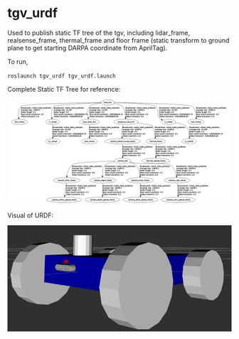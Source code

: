# tgv_urdf

Used to publish static TF tree of the tgv, including lidar_frame, realsense_frame, thermal_frame and floor frame (static transform to ground plane to get starting DARPA coordinate from AprilTag). 

To run, 

`roslaunch tgv_urdf tgv_urdf.launch`

Complete Static TF Tree for reference:

![tgv TF Tree](tgv_tf_tree.png)

Visual of URDF:

![tgv URDF](tgv_urdf_rviz.png)
